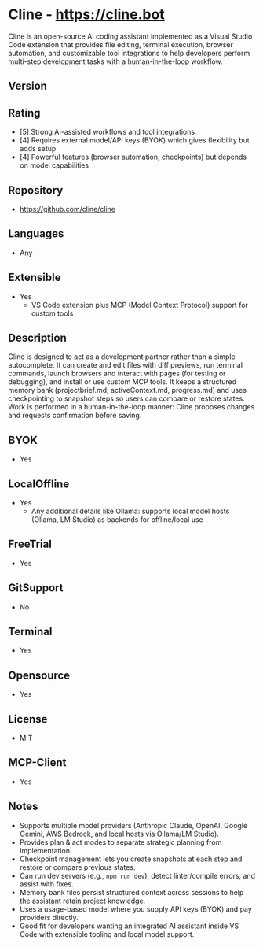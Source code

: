 # Cline - https://cline.bot
Cline is an open-source AI coding assistant implemented as a Visual Studio Code extension that provides file editing, terminal execution, browser automation, and customizable tool integrations to help developers perform multi-step development tasks with a human-in-the-loop workflow.
## Version

## Rating
- [5] Strong AI-assisted workflows and tool integrations
- [4] Requires external model/API keys (BYOK) which gives flexibility but adds setup
- [4] Powerful features (browser automation, checkpoints) but depends on model capabilities
## Repository
- https://github.com/cline/cline
## Languages
- Any 
## Extensible
- Yes
  - VS Code extension plus MCP (Model Context Protocol) support for custom tools
## Description
Cline is designed to act as a development partner rather than a simple autocomplete. It can create and edit files with diff previews, run terminal commands, launch browsers and interact with pages (for testing or debugging), and install or use custom MCP tools. It keeps a structured memory bank (projectbrief.md, activeContext.md, progress.md) and uses checkpointing to snapshot steps so users can compare or restore states. Work is performed in a human-in-the-loop manner: Cline proposes changes and requests confirmation before saving.
## BYOK
- Yes
## LocalOffline
- Yes
  - Any additional details like Ollama: supports local model hosts (Ollama, LM Studio) as backends for offline/local use
## FreeTrial
- Yes
## GitSupport
- No
## Terminal
- Yes
## Opensource
- Yes
## License
- MIT
## MCP-Client
- Yes
## Notes
- Supports multiple model providers (Anthropic Claude, OpenAI, Google Gemini, AWS Bedrock, and local hosts via Ollama/LM Studio).
- Provides plan & act modes to separate strategic planning from implementation.
- Checkpoint management lets you create snapshots at each step and restore or compare previous states.
- Can run dev servers (e.g., `npm run dev`), detect linter/compile errors, and assist with fixes.
- Memory bank files persist structured context across sessions to help the assistant retain project knowledge.
- Uses a usage-based model where you supply API keys (BYOK) and pay providers directly.
- Good fit for developers wanting an integrated AI assistant inside VS Code with extensible tooling and local model support.